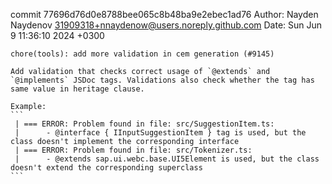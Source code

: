 commit 77696d76d0e8788bee065c8b48ba9e2ebec1ad76
Author: Nayden Naydenov <31909318+nnaydenow@users.noreply.github.com>
Date:   Sun Jun 9 11:36:10 2024 +0300

    chore(tools): add more validation in cem generation (#9145)
    
    Add validation that checks correct usage of `@extends` and `@implements` JSDoc tags. Validations also check whether the tag has same value in heritage clause.
    
    Example:
    ```
     | === ERROR: Problem found in file: src/SuggestionItem.ts:
     |      - @interface { IInputSuggestionItem } tag is used, but the class doesn't implement the corresponding interface
     | === ERROR: Problem found in file: src/Tokenizer.ts:
     |      - @extends sap.ui.webc.base.UI5Element is used, but the class doesn't extend the corresponding superclass
    ```
